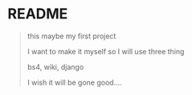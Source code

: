 # README

> this maybe my first project
>
> I want to make it myself so I will use three thing
>
> bs4, wiki, django
>
> I wish it will be gone good....
